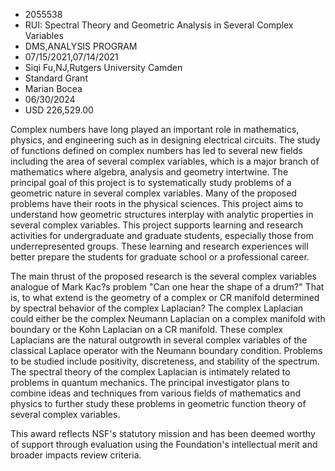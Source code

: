 
* 2055538
* RUI: Spectral Theory and Geometric Analysis in Several Complex Variables
* DMS,ANALYSIS PROGRAM
* 07/15/2021,07/14/2021
* Siqi Fu,NJ,Rutgers University Camden
* Standard Grant
* Marian Bocea
* 06/30/2024
* USD 226,529.00

Complex numbers have long played an important role in mathematics, physics, and
engineering such as in designing electrical circuits. The study of functions
defined on complex numbers has led to several new fields including the area of
several complex variables, which is a major branch of mathematics where algebra,
analysis and geometry intertwine. The principal goal of this project is to
systematically study problems of a geometric nature in several complex
variables. Many of the proposed problems have their roots in the physical
sciences. This project aims to understand how geometric structures interplay
with analytic properties in several complex variables. This project supports
learning and research activities for undergraduate and graduate students,
especially those from underrepresented groups. These learning and research
experiences will better prepare the students for graduate school or a
professional career.

The main thrust of the proposed research is the several complex variables
analogue of Mark Kac?s problem "Can one hear the shape of a drum?" That is, to
what extend is the geometry of a complex or CR manifold determined by spectral
behavior of the complex Laplacian? The complex Laplacian could either be the
complex Neumann Laplacian on a complex manifold with boundary or the Kohn
Laplacian on a CR manifold. These complex Laplacians are the natural outgrowth
in several complex variables of the classical Laplace operator with the Neumann
boundary condition. Problems to be studied include positivity, discreteness, and
stability of the spectrum. The spectral theory of the complex Laplacian is
intimately related to problems in quantum mechanics. The principal investigator
plans to combine ideas and techniques from various fields of mathematics and
physics to further study these problems in geometric function theory of several
complex variables.

This award reflects NSF's statutory mission and has been deemed worthy of
support through evaluation using the Foundation's intellectual merit and broader
impacts review criteria.
